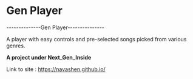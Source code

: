# Gen Player
--------------Gen Player---------------

A player with easy controls and pre-selected songs picked from various genres.

**A project under Next_Gen_Inside**

Link to site : https://navashen.github.io/

